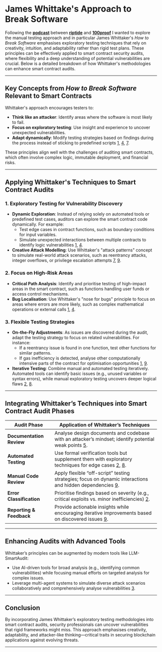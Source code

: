 # James Whittake's Approach to Break Software

Following the **[podcast](https://www.youtube.com/watch?v=Kv45FmLJFLc&t=2573s)** between **[riptide](https://x.com/0xriptide)** and **[100proof](https://x.com/1_00_proof)** I wanted to explore the manual testing approach and in particular James Whittaker's *How to Break Software* emphasises exploratory testing techniques that rely on creativity, intuition, and adaptability rather than rigid test plans. These principles can be effectively applied to smart contract security audits, where flexibility and a deep understanding of potential vulnerabilities are crucial. Below is a detailed breakdown of how Whittaker's methodologies can enhance smart contract audits.

---

## Key Concepts from *How to Break Software* Relevant to Smart Contracts
Whittaker's approach encourages testers to:
- **Think like an attacker**: Identify areas where the software is most likely to fail.
- **Focus on exploratory testing**: Use insight and experience to uncover unexpected vulnerabilities.
- **Adapt dynamically**: Modify testing strategies based on findings during the process instead of sticking to predefined scripts [1], [4], [7].

These principles align well with the challenges of auditing smart contracts, which often involve complex logic, immutable deployment, and financial risks.

---

## Applying Whittaker's Techniques to Smart Contract Audits

### 1. **Exploratory Testing for Vulnerability Discovery**
   - **Dynamic Exploration**: Instead of relying solely on automated tools or predefined test cases, auditors can explore the smart contract code dynamically. For example:
     - Test edge cases in contract functions, such as boundary conditions for input variables.
     - Simulate unexpected interactions between multiple contracts to identify logic vulnerabilities [1], [4].
   - **Creative Attack Modelling**: Use Whittaker's "attack patterns" concept to simulate real-world attack scenarios, such as reentrancy attacks, integer overflows, or privilege escalation attempts [7], [9].

### 2. **Focus on High-Risk Areas**
   - **Critical Path Analysis**: Identify and prioritise testing of high-impact areas in the smart contract, such as functions handling user funds or access control mechanisms.
   - **Bug Localisation**: Use Whittaker's "nose for bugs" principle to focus on areas where errors are more likely, such as complex mathematical operations or external calls [1], [4].

### 3. **Flexible Testing Strategies**
   - **On-the-Fly Adjustments**: As issues are discovered during the audit, adapt the testing strategy to focus on related vulnerabilities. For instance:
     - If a reentrancy issue is found in one function, test other functions for similar patterns.
     - If gas inefficiency is detected, analyse other computationally intensive parts of the contract for optimisation opportunities [1], [9].
   - **Iterative Testing**: Combine manual and automated testing iteratively. Automated tools can identify basic issues (e.g., unused variables or syntax errors), while manual exploratory testing uncovers deeper logical flaws [2], [8].

---

## Integrating Whittaker’s Techniques into Smart Contract Audit Phases

| Audit Phase              | Application of Whittaker’s Techniques                                                                     |
| ------------------------ | --------------------------------------------------------------------------------------------------------- |
| **Documentation Review** | Analyse design documents and codebase with an attacker’s mindset; identify potential weak points [5].      |
| **Automated Testing**    | Use formal verification tools but supplement them with exploratory techniques for edge cases [2], [8].       |
| **Manual Code Review**   | Apply flexible “off-script” testing strategies; focus on dynamic interactions and hidden dependencies [9]. |
| **Error Classification** | Prioritise findings based on severity (e.g., critical exploits vs. minor inefficiencies) [2].              |
| **Reporting & Feedback** | Provide actionable insights while encouraging iterative improvements based on discovered issues [9].       |

---

## Enhancing Audits with Advanced Tools
Whittaker’s principles can be augmented by modern tools like LLM-SmartAudit:
- Use AI-driven tools for broad analysis (e.g., identifying common vulnerabilities) while focusing manual efforts on targeted analysis for complex issues.
- Leverage multi-agent systems to simulate diverse attack scenarios collaboratively and comprehensively analyse vulnerabilities [3].

---

## Conclusion
By incorporating James Whittaker’s exploratory testing methodologies into smart contract audits, security professionals can uncover vulnerabilities that rigid frameworks might miss. This approach emphasises creativity, adaptability, and attacker-like thinking—critical traits in securing blockchain applications against evolving threats.

---

[1]: https://www.abebooks.co.uk/9780201796193/Break-Software-Practical-Guide-Testing-0201796198/plp "How to Break Software: A Practical Guide to Testing - Whittaker, James"

[2]: https://chain.link/education-hub/how-to-audit-smart-contract "How To Audit a Smart Contract?"

[3]: https://arxiv.org/html/2410.09381v1 "LLM-SmartAudit: Advanced Smart Contract Vulnerability Detection"

[4]: https://research.google/pubs/how-to-break-software/ "How to Break Software - Google Research"

[5]: https://www.pyth.network/blog/beginners-guide-to-a-smart-contract-security-audit "A Beginner's Guide to a Smart Contract Security Audit | Pyth Network"

[6]: https://www.srd-rechtsanwaelte.de/en/smart-contracts "Smart Contracts | Audit, Regulation, Function"

[7]: https://www.researchgate.net/publication/315700027_How_to_Break_Software_with_examples "How to Break Software (with examples) - ResearchGate"

[8]: https://www.cyfrin.io/blog/what-is-a-smart-contract-security-audit "What is a Smart Contract Security Audit? - Full Guide - Cyfrin"

[9]: https://hedera.com/learning/smart-contracts/smart-contract-audit "What Is a Smart Contract Audit? | Hedera"
